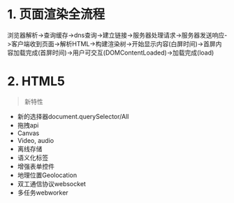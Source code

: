 # 1. 页面渲染全流程
浏览器解析->查询缓存->dns查询->建立链接->服务器处理请求->服务器发送响应->客户端收到页面->解析HTML->构建渲染树->开始显示内容(白屏时间)->首屏内容加载完成(首屏时间)->用户可交互(DOMContentLoaded)->加载完成(load)

# 2. HTML5
> 新特性
* 新的选择器document.querySelector/All
* 拖拽api
* Canvas
* Video, audio
* 离线存储
* 语义化标签
* 增强表单控件
* 地理位置Geolocation
* 双工通信协议websocket
* 多任务webworker
